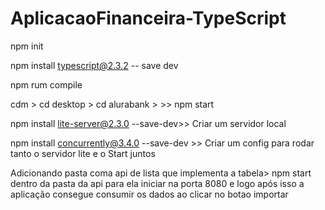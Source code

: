 # AplicacaoFinanceira-TypeScript

npm init 

npm install typescript@2.3.2 -- save dev

npm rum compile 

cdm > cd desktop > cd alurabank > >>
npm start 

npm install lite-server@2.3.0 --save-dev>> Criar um servidor local 

npm install concurrently@3.4.0 --save-dev  >> Criar um config para rodar tanto o servidor lite e o Start juntos 


Adicionando pasta coma api de lista que implementa a  tabela> npm start dentro da pasta da api para ela iniciar na porta 8080 e logo após isso a aplicação consegue consumir os dados ao clicar no botao importar 